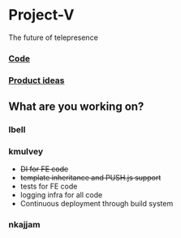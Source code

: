 Project-V
=========

The future of telepresence

### [Code](https://github.com/logie17/Project-V/blob/master/docs/CODE.md)
### [Product ideas](https://github.com/logie17/Project-V/blob/master/docs/PRODUCT.md)

## What are you working on?
### lbell
### kmulvey
* ~~DI for FE code~~
* ~~template inheritance and PUSH.js support~~
* tests for FE code
* logging infra for all code
* Continuous deployment through build system


### nkajjam
